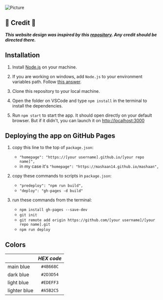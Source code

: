 ![Picture](https://github.com/mashaan14/mashaan-website/assets/61033787/f2b7da91-17df-475b-b181-aa2877333e24)

## :red_circle: Credit :red_circle:
_**This website design was inspired by this [repository](https://github.com/soumyajit4419/Portfolio). Any credit should be directed there.**_

## Installation

1. Install [Node.js](https://nodejs.org/en) on your machine.
   
2. If you are working on windows, add `Node.js` to your environment variables path. Follow [this answer](https://stackoverflow.com/a/27864253).

3. Clone this repository to your local machine.

4. Open the folder on VSCode and type `npm install` in the terminal to install the dependencies.

5. Run `npm start` to start the app. It should open directly on your default browser. But if it didn't, you can launch it on [http://localhost:3000](http://localhost:3000)


## Deploying the app on GitHub Pages

1. copy this line to the top of `package.json`:
      - `"homepage": "https://[your username].github.io/[your repo name]",`
      - in my case it's `"homepage": "https://mashaan14.github.io/mashaan",`

3. copy these commands to scripts in `package.json`:
     - `"predeploy": "npm run build",`
     - `"deploy": "gh-pages -d build"`

3. run these commands from the terminal:
     - `npm install gh-pages --save-dev`
     - `git init`
     - `git remote add origin https://github.com/[your username]/[your repo name].git`
     - `npm run deploy`

## Colors
|&nbsp;|*HEX code*|
| :--- | :---: |
| main blue | `#4B668C` |
| dark blue | `#2D3D54` |
| light blue | `#EDEFF3` |
| lighter blue | `#A5B2C5` |
